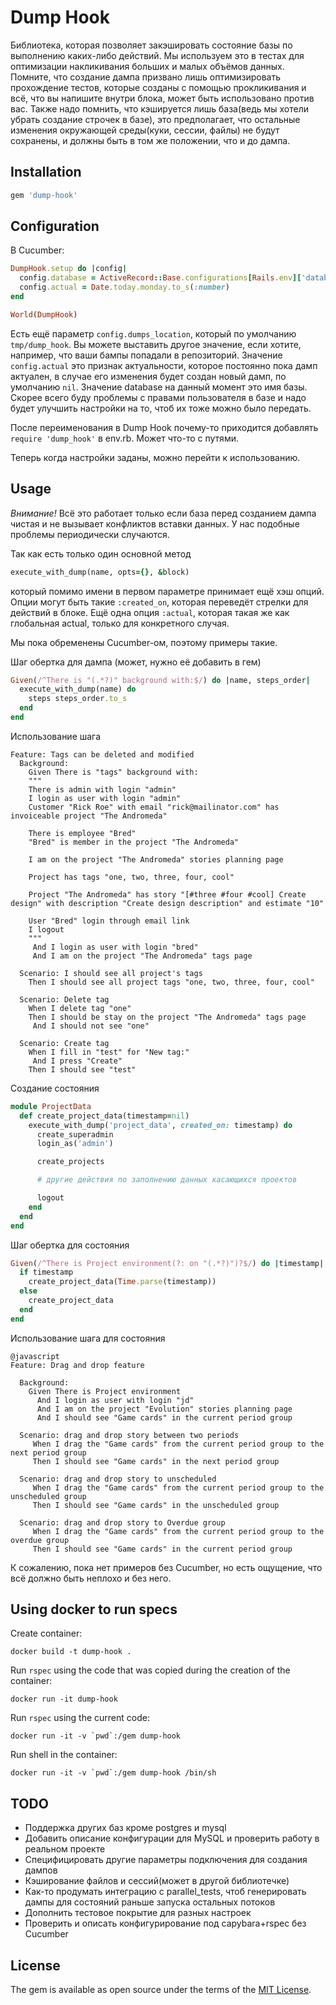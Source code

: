 # Dump Hook

Библиотека, которая позволяет закэшировать состояние базы по выполнению
каких-либо действий. Мы используем это в тестах для оптимизации накликивания
больших и малых объёмов данных. Помните, что создание дампа призвано лишь оптимизировать
прохождение тестов, которые созданы с помощью прокликивания и всё, что вы напишите
внутри блока, может быть использовано против вас. Также надо помнить, что кэшируется
лишь база(ведь мы хотели убрать создание строчек в базе), это предполагает, что
остальные изменения окружающей среды(куки, сессии, файлы) не будут сохранены, и
должны быть в том же положении, что и до дампа.

## Installation

```ruby
gem 'dump-hook'
```

## Configuration

В Cucumber:
```ruby
DumpHook.setup do |config|
  config.database = ActiveRecord::Base.configurations[Rails.env]['database']
  config.actual = Date.today.monday.to_s(:number)
end

World(DumpHook)
```

Есть ещё параметр `config.dumps_location`, который по умолчанию `tmp/dump_hook`. Вы
можете выставить другое значение, если хотите, например, что ваши бампы попадали
в репозиторий. Значение `config.actual` это признак актуальности, которое постоянно
пока дамп актуален, в случае его изменения будет создан новый дамп, по умолчанию
`nil`. Значение database на данный момент это имя базы. Скорее всего буду проблемы
с правами пользователя в базе и надо будет улучшить настройки на то, чтоб их
тоже можно было передать.

После переименования в Dump Hook почему-то приходится добавлять ```require 'dump_hook'``` в env.rb. Может что-то с путями.

Теперь когда настройки заданы, можно перейти к использованию.

## Usage

*Внимание!* Всё это работает только если база перед созданием дампа чистая и не
вызывает конфликтов вставки данных. У нас подобные проблемы периодически случаются.

Так как есть только один основной метод
```ruby
execute_with_dump(name, opts={}, &block)
```
который помимо имени в первом параметре принимает ещё хэш опций. Опции могут
быть такие `:created_on`, которая переведёт стрелки для действий в блоке. Ещё одна
опция `:actual`, которая такая же как глобальная actual, только для конкретного
случая.

Мы пока обременены Cucumber-ом, поэтому примеры такие.

Шаг обертка для дампа (может, нужно её добавить в гем)
```ruby
Given(/^There is "(.*?)" background with:$/) do |name, steps_order|
  execute_with_dump(name) do
    steps steps_order.to_s
  end
end
```

Использование шага
```cucumber
Feature: Tags can be deleted and modified
  Background:
    Given There is "tags" background with:
    """
    There is admin with login "admin"
    I login as user with login "admin"
    Customer "Rick Roe" with email "rick@mailinator.com" has invoiceable project "The Andromeda"

    There is employee "Bred"
    "Bred" is member in the project "The Andromeda"

    I am on the project "The Andromeda" stories planning page

    Project has tags "one, two, three, four, cool"

    Project "The Andromeda" has story "[#three #four #cool] Create design" with description "Create design description" and estimate "10"

    User "Bred" login through email link
    I logout
    """
     And I login as user with login "bred"
     And I am on the project "The Andromeda" tags page

  Scenario: I should see all project's tags
    Then I should see all project tags "one, two, three, four, cool"

  Scenario: Delete tag
    When I delete tag "one"
    Then I should be stay on the project "The Andromeda" tags page
     And I should not see "one"

  Scenario: Create tag
    When I fill in "test" for "New tag:"
     And I press "Create"
    Then I should see "test"
```

Создание состояния
```ruby
module ProjectData
  def create_project_data(timestamp=nil)
    execute_with_dump('project_data', created_on: timestamp) do
      create_superadmin
      login_as('admin')

      create_projects

      # другие действия по заполнению данных касающихся проектов

      logout
    end  
  end
end
```

Шаг обертка для состояния
```ruby
Given(/^There is Project environment(?: on "(.*?)")?$/) do |timestamp|
  if timestamp
    create_project_data(Time.parse(timestamp))
  else
    create_project_data
  end
end
```

Использование шага для состояния

```cucumber
@javascript
Feature: Drag and drop feature

  Background:
    Given There is Project environment
      And I login as user with login "jd"
      And I am on the project "Evolution" stories planning page
      And I should see "Game cards" in the current period group

  Scenario: drag and drop story between two periods
     When I drag the "Game cards" from the current period group to the next period group
     Then I should see "Game cards" in the next period group

  Scenario: drag and drop story to unscheduled
     When I drag the "Game cards" from the current period group to the unscheduled group
     Then I should see "Game cards" in the unscheduled group

  Scenario: drag and drop story to Overdue group
     When I drag the "Game cards" from the current period group to the overdue group
     Then I should see "Game cards" in the current period group
```

К сожалению, пока нет примеров без Cucumber, но есть ощущение, что всё должно быть неплохо и без него.

## Using docker to run specs

Create container:
```
docker build -t dump-hook .
```
Run `rspec` using the code that was copied during the creation of the container:
```
docker run -it dump-hook
```
Run `rspec` using the current code:
```
docker run -it -v `pwd`:/gem dump-hook
```
Run shell in the container:
```
docker run -it -v `pwd`:/gem dump-hook /bin/sh
```

## TODO

* Поддержка других баз кроме postgres и mysql
* Добавить описание конфигурации для MySQL и проверить работу в реальном проекте
* Специфицировать другие параметры подключения для создания дампов
* Кэширование файлов и сессий(может в другой библиотечке)
* Как-то продумать интеграцию с parallel_tests, чтоб генерировать дампы для состояний раньше запуска остальных потоков
* Дополнить тестовое покрытие для разных настроек
* Проверить и описать конфигурирование под capybara+rspec без Cucumber


## License

The gem is available as open source under the terms of the [MIT License](http://opensource.org/licenses/MIT).
